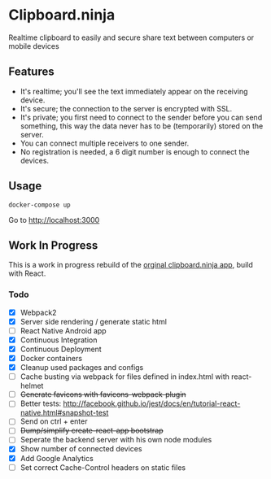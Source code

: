 # Clipboard.ninja

Realtime clipboard to easily and secure share text between computers or mobile devices


## Features

 * It's realtime; you'll see the text immediately appear on the receiving device.
 * It's secure; the connection to the server is encrypted with SSL.
 * It's private; you first need to connect to the sender before you can send something, this way the data never has to be (temporarily) stored on the server.
 * You can connect multiple receivers to one sender.
 * No registration is needed, a 6 digit number is enough to connect the devices.

## Usage

    docker-compose up

Go to [http://localhost:3000]()

## Work In Progress

This is a work in progress rebuild of the [orginal clipboard.ninja app](https://github.com/trafex/clipboard), build with React.

### Todo

- [X] Webpack2
- [X] Server side rendering / generate static html
- [ ] React Native Android app
- [X] Continuous Integration
- [X] Continuous Deployment
- [X] Docker containers
- [X] Cleanup used packages and configs
- [ ] Cache busting via webpack for files defined in index.html with react-helmet
- [ ] ~~Generate favicons with favicons-webpack-plugin~~
- [ ] Better tests: http://facebook.github.io/jest/docs/en/tutorial-react-native.html#snapshot-test
- [ ] Send on ctrl + enter
- [ ] ~~Dump/simplify create-react-app bootstrap~~
- [ ] Seperate the backend server with his own node modules
- [X] Show number of connected devices
- [X] Add Google Analytics
- [ ] Set correct Cache-Control headers on static files
